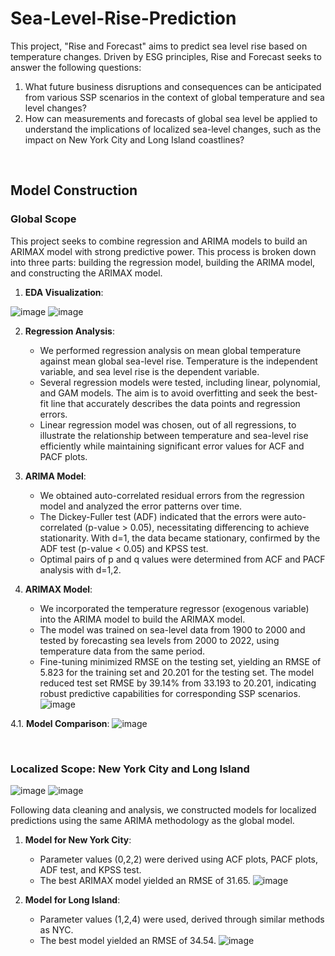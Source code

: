 # Sea-Level-Rise-Prediction

This project, "Rise and Forecast" aims to predict sea level rise based on temperature changes. Driven by ESG principles, Rise and Forecast seeks to answer the following questions:
1. What future business disruptions and consequences can be anticipated from various SSP scenarios in the context of global temperature and sea level changes?
2. How can measurements and forecasts of global sea level be applied to understand the implications of localized sea-level changes, such as the impact on New York City and Long Island coastlines?

<br>

## Model Construction

### Global Scope
This project seeks to combine regression and ARIMA models to build an ARIMAX model with strong predictive power. This process is broken down into three parts: building the regression model, building the ARIMA model, and constructing the ARIMAX model.

1. **EDA Visualization**:

![image](https://github.com/felicitybui1/Sea-Level-Rise-Prediction/assets/168895497/c41b53bd-8da0-4dc1-aed1-e79ee8a16a6c)
![image](https://github.com/felicitybui1/Sea-Level-Rise-Prediction/assets/168895497/149dc613-95d8-4183-ad7b-400e918ef30f)

2.  **Regression Analysis**:
    - We performed regression analysis on mean global temperature against mean global sea-level rise. Temperature is the independent variable, and sea level rise is the dependent variable.
    - Several regression models were tested, including linear, polynomial, and GAM models. The aim is to avoid overfitting and seek the best-fit line that accurately describes the data points and regression errors.
    - Linear regression model was chosen, out of all regressions, to illustrate the relationship between temperature and sea-level rise efficiently while maintaining significant error values for ACF and PACF plots.

3. **ARIMA Model**:
    - We obtained auto-correlated residual errors from the regression model and analyzed the error patterns over time.
    - The Dickey-Fuller test (ADF) indicated that the errors were auto-correlated (p-value > 0.05), necessitating differencing to achieve stationarity. With d=1, the data became stationary, confirmed by the ADF test (p-value < 0.05) and KPSS test.
    - Optimal pairs of p and q values were determined from ACF and PACF analysis with d=1,2.

4. **ARIMAX Model**:
    - We incorporated the temperature regressor (exogenous variable) into the ARIMA model to build the ARIMAX model.
    - The model was trained on sea-level data from 1900 to 2000 and tested by forecasting sea levels from 2000 to 2022, using temperature data from the same period.
    - Fine-tuning minimized RMSE on the testing set, yielding an RMSE of 5.823 for the training set and 20.201 for the testing set. The model reduced test set RMSE by 39.14% from 33.193 to 20.201, indicating robust predictive capabilities for corresponding SSP scenarios.
  ![image](https://github.com/felicitybui1/Sea-Level-Rise-Prediction/assets/168895497/c673c9a2-63e4-4d94-99a9-6e285a365910)

4.1. **Model Comparison**:
![image](https://github.com/felicitybui1/Sea-Level-Rise-Prediction/assets/168895497/7b651fe1-a065-4666-be21-cf48de3e84ad)



<br>


### Localized Scope: New York City and Long Island
![image](https://github.com/felicitybui1/Sea-Level-Rise-Prediction/assets/168895497/f6901072-62c7-450c-a67d-8c621286de6e)
![image](https://github.com/felicitybui1/Sea-Level-Rise-Prediction/assets/168895497/b5da7bd2-3937-4060-916c-681d2a8ae97e)

Following data cleaning and analysis, we constructed models for localized predictions using the same ARIMA methodology as the global model.

1. **Model for New York City**:
    - Parameter values (0,2,2) were derived using ACF plots, PACF plots, ADF test, and KPSS test.
    - The best ARIMAX model yielded an RMSE of 31.65.
![image](https://github.com/felicitybui1/Sea-Level-Rise-Prediction/assets/168895497/298b9bac-7213-4808-bca2-ef15a2beb650)

2. **Model for Long Island**:
    - Parameter values (1,2,4) were used, derived through similar methods as NYC.
    - The best model yielded an RMSE of 34.54.
![image](https://github.com/felicitybui1/Sea-Level-Rise-Prediction/assets/168895497/7b4a4238-cb3c-4dc6-bf88-8d2edcfd4489)

